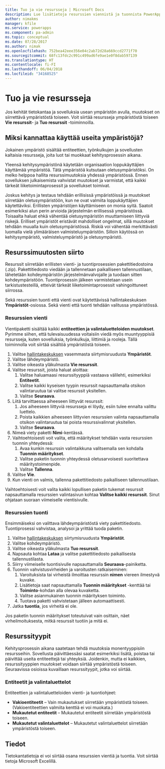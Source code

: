```yaml
---
title: Tuo ja vie resursseja | Microsoft Docs
description: Lue lisätietoja resurssien viennistä ja tuonnista PowerAppsissa
author: nimakms
manager: kfile
ms.service: powerapps
ms.component: pa-admin
ms.topic: conceptual
ms.date: 07/28/2017
ms.author: nimak
ms.openlocfilehash: 752bea42eee356e04c2ab72d28a669ccd2771f70
ms.sourcegitcommit: 68fc13fdc2c991c499ad6fe9ae1e0f8dab597139
ms.translationtype: HT
ms.contentlocale: fi-FI
ms.lasthandoff: 06/04/2018
ms.locfileid: "34168525"
---
```

# <a name="export-and-import-resources"></a>Tuo ja vie resursseja
Jos kehität tietokantaa ja sovelluksia usean ympäristön avulla, muutokset on siirrettävä ympäristöstä toiseen. Voit siirtää resursseja ympäristöstä toiseen **Vie resurssit**- ja **Tuo resurssit** -toiminnoilla.

## <a name="why-use-multiple-environments"></a>Miksi kannattaa käyttää useita ympäristöjä?
Jokainen ympäristö sisältää entiteettien, työnkulkujen ja sovellusten kaltaisia resursseja, joita luot tai muokkaat kehitysprosessin aikana. 

Yleensä kehitysympäristönä käytetään organisaation loppukäyttäjien käyttämää ympäristöä. Tätä ympäristöä kutsutaan oletusympäristöksi. On melko helppoa hallita resurssimuutoksia yhdessä ympäristössä. Ennen sovelluksen julkaisemista vahvistat muutokset ja varmistat, että kaikki tärkeät liiketoimintaprosessit ja sovellukset toimivat.

Joskus kehitys ja testaus tehdään erillisissä ympäristöissä ja muutokset siirretään oletusympäristöön, kun ne ovat valmiita loppukäyttäjien käytettäviksi. Erillisten ympäristöjen käyttämiseen on monia syitä. Saatoit esimerkiksi alun perin arvioida järjestelmän erillisessä ympäristössä. Toisaalta haluat ehkä vähentää oletusympäristön muuttamiseen liittyviä riskejä. Erilliset ympäristöt eristävät mahdolliset ongelmat, sillä muutokset tehdään muualla kuin oletusympäristössä. Riskiä voi vähentää merkittävästi luomalla vielä ylimääräisen valmisteluympäristön. Silloin käytössä on kehitysympäristö, valmisteluympäristö ja oletusympäristö.

## <a name="moving-resource-changes"></a>Resurssimuutosten siirto
Resurssit siirretään erillisten vienti- ja tuontiprosessien pakettitiedostoina (.zip). Pakettitiedosto viedään ja tallennetaan paikalliseen tallennustilaan, lähetetään kohdeympäristön järjestelmänvalvojalle ja tuodaan sitten kohdeympäristöön. Tuontiprosessin jälkeen varmistetaan usein tarkistustesteillä, etteivät tärkeät liiketoimintaprosessit vahingoittuneet siirrossa.

Sekä resurssien tuonti että vienti ovat käytettävissä hallintakeskuksen **Ympäristöt**-osiossa. Sekä vienti että tuonti tehdään valitussa ympäristössä.

### <a name="export-resources"></a>Resurssien vienti
Vientipaketti sisältää kaikki **entiteettien ja valintaluetteloiden muutokset**. Pyrimme siihen, että tulevaisuudessa voitaisiin viedä myös muuntyyppisiä resursseja, kuten sovelluksia, työnkulkuja, liittimiä ja rooleja. Tällä toiminnolla voit siirtää sisältöä ympäristöstä toiseen.

1. Valitse [hallintakeskuksen](https://admin.powerapps.com) vasemmasta siirtymisruudusta **Ympäristöt**.
2. Valitse lähdeympäristö.
3. Valitse oikeasta yläkulmasta **Vie resurssit**.
4. Valitse resurssit, joista haluat aloittaa:
   1. Valitse haluamaasi resurssityyppiä vastaava välilehti, esimerkiksi **Entiteetit**.
   2. Valitse kaikki kyseisen tyypin resurssit napsauttamalla otsikon valintaruutua tai valitse resurssit yksitellen.
   3. Valitse **Seuraava**.
5. Liitä tarvittaessa aiheeseen liittyvät resurssit:
   1. Jos aiheeseen liittyviä resursseja ei löydy, esiin tulee ennalta valittu luettelo.
   2. Poista kaikkien aiheeseen liittyvien resurssien valinta napsauttamalla otsikon valintaruutua tai poista resurssivalinnat yksitellen.
   3. Valitse **Seuraava**.
6. Nimeä viety paketti **Nimi**-kentässä.
7. Vaihtoehtoisesti voit valita, että määritykset tehdään vasta resurssien tuonnin yhteydessä:
   1. Avaa kunkin resurssin valintaikkuna valitsemalla sen kohdalla **Tuonnin määritykset**.
   2. Valitse paketin tuonnin yhteydessä oletusarvoisesti suoritettava määritystoimenpide.
   3. Valitse **Tallenna**.
8. Valitse **Vie**.
9. Kun vienti on valmis, tallenna pakettitiedosto paikalliseen tallennustilaan.

Vaihtoehtoisesti voit valita kaikki lopullisen paketin tukemat resurssit napsauttamalla resurssien valintasivun kohtaa **Valitse kaikki resurssit**. Sinut ohjataan suoraan viimeiselle vientisivulle.

### <a name="import-resources"></a>Resurssien tuonti
Ensimmäiseksi on valittava lähdeympäristöstä viety pakettitiedosto. Tuontiprosessi vahvistaa, analysoi ja yrittää tuoda paketin.

1. Valitse [hallintakeskuksen](https://admin.powerapps.com) siirtymisruudusta **Ympäristöt**.
2. Valitse kohdeympäristö.
3. Valitse oikeasta yläkulmasta **Tuo resurssit**.
4. Napsauta kohtaa **Lataa** ja valitse pakettitiedosto paikallisesta tallennustilasta.
5. Siirry viimeiselle tuontisivulle napsauttamalla **Seuraava**-painiketta.
6. Tuonnin vahvistusvirheiden ja varoitusten ratkaiseminen:
   1. Varoituksista tai virheistä ilmoittaa resurssin **nimen** viereen ilmestyvä kuvake.
   2. Lisätietoja saat napsauttamalla **Tuonnin määritykset** -kenttää tai **Toiminto**-kohdan alla olevaa kuvaketta.
   3. Valitse asianmukainen tuonnin määrityksen toiminto.
   4. Tuotava paketti vahvistetaan jälleen automaattisesti.
7. Jatka **tuontia**, jos virheitä ei ole.

Jos paketin tuonnin määritykset toteutuivat vain osittain, näet virheilmoituksesta, mitkä resurssit tuotiin ja mitä ei.

## <a name="resource-types"></a>Resurssityypit
Kehitysprosessin aikana saatetaan tehdä muutoksia monentyyppisiin resursseihin. Sovellusta päivittäessäsi saatat esimerkiksi lisätä, poistaa tai päivittää useita entiteettejä tai yhteyksiä. Joidenkin, mutta ei kaikkien, resurssityyppien muutokset voidaan siirtää ympäristöstä toiseen. Seuraavissa osioissa kuvaillaan resurssityypit, jotka voi siirtää.

### <a name="entities-picklists"></a>Entiteetit ja valintaluettelot
Entiteettien ja valintaluetteloiden vienti- ja tuontiohjeet:

* **Vakioentiteetit** – Vain mukautukset siirretään ympäristöstä toiseen. (Vakioentiteettien valmiita kenttiä ei voi muokata.)
* **Mukautetut entiteetit** – Mukautetut entiteetit siirretään ympäristöstä toiseen.
* **Mukautetut valintaluettelot** – Mukautetut valintaluettelot siirretään ympäristöstä toiseen.

## <a name="data"></a>Tiedot
Tietokantatietoja ei voi siirtää osana resurssien vientiä ja tuontia. Voit siirtää tietoja Microsoft Excelillä. 

